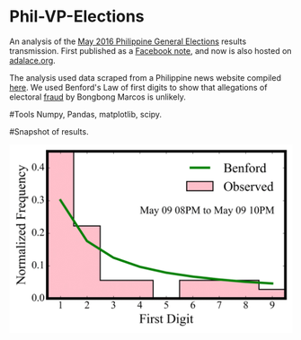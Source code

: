 # Phil-VP-Elections

An analysis of the [May 2016 Philippine  General Elections](https://en.wikipedia.org/wiki/Philippine_presidential_election,_2016) results transmission. 
First published as a [Facebook note](https://www.facebook.com/notes/gen-n-aris-sardane-calamba/bongbong-leni-and-benford-an-analysis-on-the-philippine-vice-presidential-race/10153818025948051), 
and now is also hosted on [adalace.org](http://www.adalace.org/posts/ipython-notebook/).

The analysis used data scraped from a Philippine news website compiled [here](https://gist.github.com/reinareyes/b32fc96972bbb9c3d0a9d754ab02d024). 
We used Benford's Law of first digits to show that allegations of electoral [fraud](http://time.com/4327269/ferdinand-marcos-junior-bongbong-vice-president/) by Bongbong Marcos is unlikely.

#Tools
Numpy, Pandas, matplotlib, scipy.

#Snapshot of results.

![image](https://github.com/gmsardane/Phil-VP-Elections/blob/master/git_distribution_new.gif)
